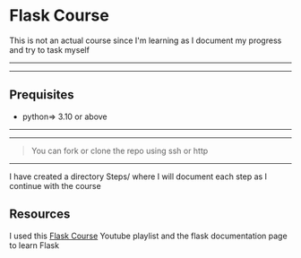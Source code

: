 # Flask Course
This is not an actual course since I'm learning as I document my progress and try to task myself

***
***

## Prequisites
- python=> 3.10 or above

***
***

> You can fork or clone the repo using ssh or http

***

I have created a directory Steps/ where I will document each step as I continue with the course

## Resources
I used this [Flask Course](https://www.youtube.com/watch?v=0Qxtt4veJIc&list=PLCC34OHNcOtolz2Vd9ZSeSXWc8Bq23yEz) Youtube playlist and the flask documentation page to learn Flask
